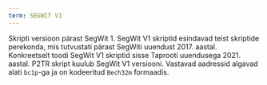 ```yaml
---
term: SEGWIT V1
---
```


Skripti versioon pärast SegWit 1. SegWit V1 skriptid esindavad teist skriptide perekonda, mis tutvustati pärast SegWiti uuendust 2017. aastal. Konkreetselt toodi SegWit V1 skriptid sisse Taprooti uuendusega 2021. aastal. P2TR skript kuulub SegWit V1 versiooni. Vastavad aadressid algavad alati `bc1p`-ga ja on kodeeritud `Bech32m` formaadis.